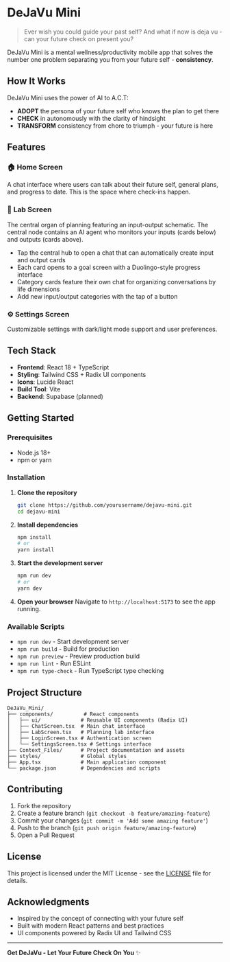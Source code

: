 # DeJaVu Mini

> Ever wish you could guide your past self? And what if now is deja vu - can your future check on present you?

DeJaVu Mini is a mental wellness/productivity mobile app that solves the number one problem separating you from your future self - **consistency**.

## How It Works

DeJaVu Mini uses the power of AI to A.C.T:

- **ADOPT** the persona of your future self who knows the plan to get there
- **CHECK** in autonomously with the clarity of hindsight
- **TRANSFORM** consistency from chore to triumph - your future is here

## Features

### 🏠 **Home Screen**
A chat interface where users can talk about their future self, general plans, and progress to date. This is the space where check-ins happen.

### 🧪 **Lab Screen**
The central organ of planning featuring an input-output schematic. The central node contains an AI agent who monitors your inputs (cards below) and outputs (cards above).

- Tap the central hub to open a chat that can automatically create input and output cards
- Each card opens to a goal screen with a Duolingo-style progress interface
- Category cards feature their own chat for organizing conversations by life dimensions
- Add new input/output categories with the tap of a button

### ⚙️ **Settings Screen**
Customizable settings with dark/light mode support and user preferences.

## Tech Stack

- **Frontend**: React 18 + TypeScript
- **Styling**: Tailwind CSS + Radix UI components
- **Icons**: Lucide React
- **Build Tool**: Vite
- **Backend**: Supabase (planned)

## Getting Started

### Prerequisites

- Node.js 18+ 
- npm or yarn

### Installation

1. **Clone the repository**
   ```bash
   git clone https://github.com/yourusername/dejavu-mini.git
   cd dejavu-mini
   ```

2. **Install dependencies**
   ```bash
   npm install
   # or
   yarn install
   ```

3. **Start the development server**
   ```bash
   npm run dev
   # or
   yarn dev
   ```

4. **Open your browser**
   Navigate to `http://localhost:5173` to see the app running.

### Available Scripts

- `npm run dev` - Start development server
- `npm run build` - Build for production
- `npm run preview` - Preview production build
- `npm run lint` - Run ESLint
- `npm run type-check` - Run TypeScript type checking

## Project Structure

```
DeJaVu_Mini/
├── components/          # React components
│   ├── ui/             # Reusable UI components (Radix UI)
│   ├── ChatScreen.tsx  # Main chat interface
│   ├── LabScreen.tsx   # Planning lab interface
│   ├── LoginScreen.tsx # Authentication screen
│   └── SettingsScreen.tsx # Settings interface
├── Context_Files/      # Project documentation and assets
├── styles/             # Global styles
├── App.tsx             # Main application component
└── package.json        # Dependencies and scripts
```

## Contributing

1. Fork the repository
2. Create a feature branch (`git checkout -b feature/amazing-feature`)
3. Commit your changes (`git commit -m 'Add some amazing feature'`)
4. Push to the branch (`git push origin feature/amazing-feature`)
5. Open a Pull Request

## License

This project is licensed under the MIT License - see the [LICENSE](LICENSE) file for details.

## Acknowledgments

- Inspired by the concept of connecting with your future self
- Built with modern React patterns and best practices
- UI components powered by Radix UI and Tailwind CSS

---

**Get DeJaVu - Let Your Future Check On You** ✨ 